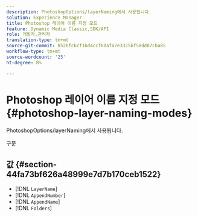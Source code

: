 ```yaml
---
description: PhotoshopOptions/layerNaming에서 사용됩니다.
solution: Experience Manager
title: Photoshop 레이어 이름 지정 모드
feature: Dynamic Media Classic,SDK/API
role: 개발자,관리자
translation-type: tm+mt
source-git-commit: 052bfcbcf1bd4ccf60afa7e3325bf58dd07cba85
workflow-type: tm+mt
source-wordcount: '25'
ht-degree: 8%

---
```



# Photoshop 레이어 이름 지정 모드{#photoshop-layer-naming-modes}

PhotoshopOptions/layerNaming에서 사용됩니다.

구문

## 값 {#section-44fa73bf626a48999e7d7b170ceb1522}

* [!DNL `LayerName`]
* [!DNL `AppendNumber`]
* [!DNL `AppendName`]
* [!DNL `Folders`]

